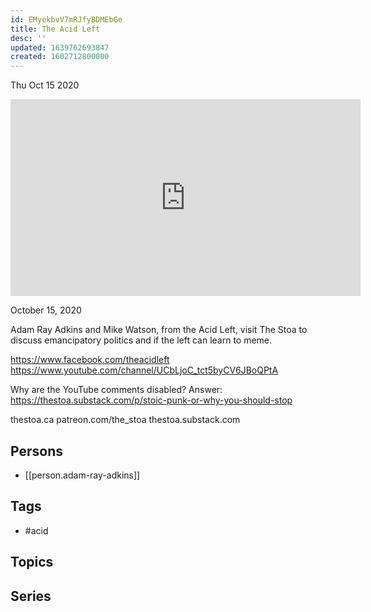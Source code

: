```yaml
---
id: EMyekbvV7mRJfyBDMEbGe
title: The Acid Left
desc: ''
updated: 1639762693847
created: 1602712800000
---
```





Thu Oct 15 2020

<iframe width="560" height="315" src="https://www.youtube.com/embed/b7qcfQaMl5E" title="The Acid Left w/ Adam Ray Adkins" frameborder="0" allow="accelerometer; autoplay; clipboard-write; encrypted-media; gyroscope; picture-in-picture" allowfullscreen ></iframe>

October 15, 2020

Adam Ray Adkins and Mike Watson, from the Acid Left, visit The Stoa to discuss emancipatory politics and if the left can learn to meme.

https://www.facebook.com/theacidleft
https://www.youtube.com/channel/UCbLjoC_tct5byCV6JBoQPtA

Why are the YouTube comments disabled? Answer: https://thestoa.substack.com/p/stoic-punk-or-why-you-should-stop

thestoa.ca
patreon.com/the_stoa
thestoa.substack.com

## Persons

- [[person.adam-ray-adkins]]

## Tags

- #acid

## Topics



## Series



